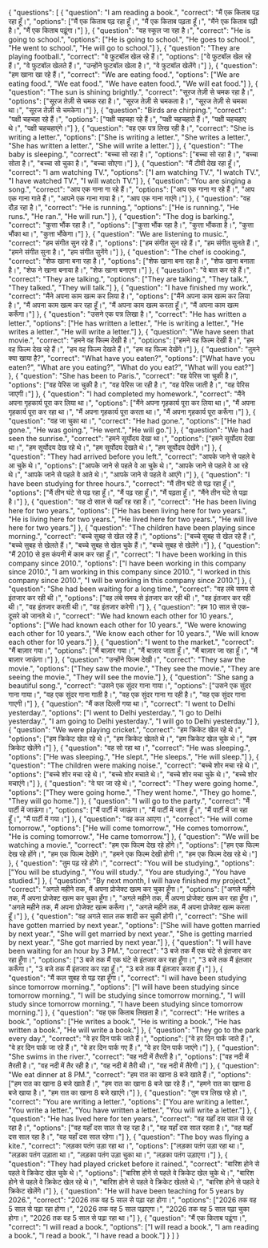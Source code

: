 {
    "questions": [
        {
            "question": "I am reading a book.",
            "correct": "मैं एक किताब पढ़ रहा हूँ।",
            "options": ["मैं एक किताब पढ़ रहा हूँ।", "मैं एक किताब पढ़ता हूँ।", "मैंने एक किताब पढ़ी है।", "मैं एक किताब पढ़ूंगा।"]
        },
        {
            "question": "वह स्कूल जा रहा है।",
            "correct": "He is going to school.",
            "options": ["He is going to school.", "He goes to school.", "He went to school.", "He will go to school."]
        },
        {
            "question": "They are playing football.",
            "correct": "वे फुटबॉल खेल रहे हैं।",
            "options": ["वे फुटबॉल खेल रहे हैं।", "वे फुटबॉल खेलते हैं।", "उन्होंने फुटबॉल खेला है।", "वे फुटबॉल खेलेंगे।"]
        },
        {
            "question": "हम खाना खा रहे हैं।",
            "correct": "We are eating food.",
            "options": ["We are eating food.", "We eat food.", "We have eaten food.", "We will eat food."]
        },
        {
            "question": "The sun is shining brightly.",
            "correct": "सूरज तेज़ी से चमक रहा है।",
            "options": ["सूरज तेज़ी से चमक रहा है।", "सूरज तेज़ी से चमकता है।", "सूरज तेज़ी से चमका था।", "सूरज तेज़ी से चमकेगा।"]
        },
        {
            "question": "Birds are chirping.",
            "correct": "पक्षी चहचहा रहे हैं।",
            "options": ["पक्षी चहचहा रहे हैं।", "पक्षी चहचहाते हैं।", "पक्षी चहचहाए थे।", "पक्षी चहचहाएंगे।"]
        },
        {
            "question": "वह एक पत्र लिख रही है।",
            "correct": "She is writing a letter.",
            "options": ["She is writing a letter.", "She writes a letter.", "She has written a letter.", "She will write a letter."]
        },
        {
            "question": "The baby is sleeping.",
            "correct": "बच्चा सो रहा है।",
            "options": ["बच्चा सो रहा है।", "बच्चा सोता है।", "बच्चा सो चुका है।", "बच्चा सोएगा।"]
        },
        {
            "question": "मैं टीवी देख रहा हूँ।",
            "correct": "I am watching TV.",
            "options": ["I am watching TV.", "I watch TV.", "I have watched TV.", "I will watch TV."]
        },
        {
            "question": "You are singing a song.",
            "correct": "आप एक गाना गा रहे हैं।",
            "options": ["आप एक गाना गा रहे हैं।", "आप एक गाना गाते हैं।", "आपने एक गाना गाया है।", "आप एक गाना गाएंगे।"]
        },
        {
            "question": "वह दौड़ रहा है।",
            "correct": "He is running.",
            "options": ["He is running.", "He runs.", "He ran.", "He will run."]
        },
        {
            "question": "The dog is barking.",
            "correct": "कुत्ता भौंक रहा है।",
            "options": ["कुत्ता भौंक रहा है।", "कुत्ता भौंकता है।", "कुत्ता भौंका था।", "कुत्ता भौंकेगा।"]
        },
        {
            "question": "We are listening to music.",
            "correct": "हम संगीत सुन रहे हैं।",
            "options": ["हम संगीत सुन रहे हैं।", "हम संगीत सुनते हैं।", "हमने संगीत सुना है।", "हम संगीत सुनेंगे।"]
        },
        {
            "question": "The chef is cooking.",
            "correct": "शेफ खाना बना रहा है।",
            "options": ["शेफ खाना बना रहा है।", "शेफ खाना बनाता है।", "शेफ ने खाना बनाया है।", "शेफ खाना बनाएगा।"]
        },
        {
            "question": "वे बात कर रहे हैं।",
            "correct": "They are talking.",
            "options": ["They are talking.", "They talk.", "They talked.", "They will talk."]
        },
        {
            "question": "I have finished my work.",
            "correct": "मैंने अपना काम खत्म कर लिया है।",
            "options": ["मैंने अपना काम खत्म कर लिया है।", "मैं अपना काम खत्म कर रहा हूँ।", "मैं अपना काम खत्म करता हूँ।", "मैं अपना काम खत्म करूँगा।"]
        },
        {
            "question": "उसने एक पत्र लिखा है।",
            "correct": "He has written a letter.",
            "options": ["He has written a letter.", "He is writing a letter.", "He writes a letter.", "He will write a letter."]
        },
        {
            "question": "We have seen that movie.",
            "correct": "हमने वह फिल्म देखी है।",
            "options": ["हमने वह फिल्म देखी है।", "हम वह फिल्म देख रहे हैं।", "हम वह फिल्म देखते हैं।", "हम वह फिल्म देखेंगे।"]
        },
        {
            "question": "तुमने क्या खाया है?",
            "correct": "What have you eaten?",
            "options": ["What have you eaten?", "What are you eating?", "What do you eat?", "What will you eat?"]
        },
        {
            "question": "She has been to Paris.",
            "correct": "वह पेरिस जा चुकी है।",
            "options": ["वह पेरिस जा चुकी है।", "वह पेरिस जा रही है।", "वह पेरिस जाती है।", "वह पेरिस जाएगी।"]
        },
        {
            "question": "I had completed my homework.",
            "correct": "मैंने अपना गृहकार्य पूरा कर लिया था।",
            "options": ["मैंने अपना गृहकार्य पूरा कर लिया था।", "मैं अपना गृहकार्य पूरा कर रहा था।", "मैं अपना गृहकार्य पूरा करता था।", "मैं अपना गृहकार्य पूरा करूँगा।"]
        },
        {
            "question": "वह जा चुका था।",
            "correct": "He had gone.",
            "options": ["He had gone.", "He was going.", "He went.", "He will go."]
        },
        {
            "question": "We had seen the sunrise.",
            "correct": "हमने सूर्योदय देखा था।",
            "options": ["हमने सूर्योदय देखा था।", "हम सूर्योदय देख रहे थे।", "हम सूर्योदय देखते थे।", "हम सूर्योदय देखेंगे।"]
        },
        {
            "question": "They had arrived before you left.",
            "correct": "आपके जाने से पहले वे आ चुके थे।",
            "options": ["आपके जाने से पहले वे आ चुके थे।", "आपके जाने से पहले वे आ रहे थे।", "आपके जाने से पहले वे आते थे।", "आपके जाने से पहले वे आएंगे।"]
        },
        {
            "question": "I have been studying for three hours.",
            "correct": "मैं तीन घंटे से पढ़ रहा हूँ।",
            "options": ["मैं तीन घंटे से पढ़ रहा हूँ।", "मैं पढ़ रहा हूँ।", "मैं पढ़ता हूँ।", "मैंने तीन घंटे से पढ़ा है।"]
        },
        {
            "question": "वह दो साल से यहाँ रह रहा है।",
            "correct": "He has been living here for two years.",
            "options": ["He has been living here for two years.", "He is living here for two years.", "He lived here for two years.", "He will live here for two years."]
        },
        {
            "question": "The children have been playing since morning.",
            "correct": "बच्चे सुबह से खेल रहे हैं।",
            "options": ["बच्चे सुबह से खेल रहे हैं।", "बच्चे सुबह से खेलते हैं।", "बच्चे सुबह से खेल चुके हैं।", "बच्चे सुबह से खेलेंगे।"]
        },
        {
            "question": "मैं 2010 से इस कंपनी में काम कर रहा हूँ।",
            "correct": "I have been working in this company since 2010.",
            "options": ["I have been working in this company since 2010.", "I am working in this company since 2010.", "I worked in this company since 2010.", "I will be working in this company since 2010."]
        },
        {
            "question": "She had been waiting for a long time.",
            "correct": "वह लंबे समय से इंतजार कर रही थी।",
            "options": ["वह लंबे समय से इंतजार कर रही थी।", "वह इंतजार कर रही थी।", "वह इंतजार करती थी।", "वह इंतजार करेगी।"]
        },
        {
            "question": "हम 10 साल से एक-दूसरे को जानते थे।",
            "correct": "We had known each other for 10 years.",
            "options": ["We had known each other for 10 years.", "We were knowing each other for 10 years.", "We know each other for 10 years.", "We will know each other for 10 years."]
        },
        {
            "question": "I went to the market.",
            "correct": "मैं बाज़ार गया।",
            "options": ["मैं बाज़ार गया।", "मैं बाज़ार जाता हूँ।", "मैं बाज़ार जा रहा हूँ।", "मैं बाज़ार जाऊंगा।"]
        },
        {
            "question": "उन्होंने फिल्म देखी।",
            "correct": "They saw the movie.",
            "options": ["They saw the movie.", "They see the movie.", "They are seeing the movie.", "They will see the movie."]
        },
        {
            "question": "She sang a beautiful song.",
            "correct": "उसने एक सुंदर गाना गाया।",
            "options": ["उसने एक सुंदर गाना गाया।", "वह एक सुंदर गाना गाती है।", "वह एक सुंदर गाना गा रही है।", "वह एक सुंदर गाना गाएगी।"]
        },
        {
            "question": "मैं कल दिल्ली गया था।",
            "correct": "I went to Delhi yesterday.",
            "options": ["I went to Delhi yesterday.", "I go to Delhi yesterday.", "I am going to Delhi yesterday.", "I will go to Delhi yesterday."]
        },
        {
            "question": "We were playing cricket.",
            "correct": "हम क्रिकेट खेल रहे थे।",
            "options": ["हम क्रिकेट खेल रहे थे।", "हम क्रिकेट खेलते थे।", "हम क्रिकेट खेल चुके थे।", "हम क्रिकेट खेलेंगे।"]
        },
        {
            "question": "वह सो रहा था।",
            "correct": "He was sleeping.",
            "options": ["He was sleeping.", "He slept.", "He sleeps.", "He will sleep."]
        },
        {
            "question": "The children were making noise.",
            "correct": "बच्चे शोर मचा रहे थे।",
            "options": ["बच्चे शोर मचा रहे थे।", "बच्चे शोर मचाते थे।", "बच्चे शोर मचा चुके थे।", "बच्चे शोर मचाएंगे।"]
        },
        {
            "question": "वे घर जा रहे थे।",
            "correct": "They were going home.",
            "options": ["They were going home.", "They went home.", "They go home.", "They will go home."]
        },
        {
            "question": "I will go to the party.",
            "correct": "मैं पार्टी में जाऊंगा।",
            "options": ["मैं पार्टी में जाऊंगा।", "मैं पार्टी में जाता हूँ।", "मैं पार्टी में जा रहा हूँ।", "मैं पार्टी में गया।"]
        },
        {
            "question": "वह कल आएगा।",
            "correct": "He will come tomorrow.",
            "options": ["He will come tomorrow.", "He comes tomorrow.", "He is coming tomorrow.", "He came tomorrow."]
        },
        {
            "question": "We will be watching a movie.",
            "correct": "हम एक फिल्म देख रहे होंगे।",
            "options": ["हम एक फिल्म देख रहे होंगे।", "हम एक फिल्म देखेंगे।", "हमने एक फिल्म देखी होगी।", "हम एक फिल्म देख रहे थे।"]
        },
        {
            "question": "तुम पढ़ रहे होगे।",
            "correct": "You will be studying.",
            "options": ["You will be studying.", "You will study.", "You are studying.", "You have studied."]
        },
        {
            "question": "By next month, I will have finished my project.",
            "correct": "अगले महीने तक, मैं अपना प्रोजेक्ट खत्म कर चुका हूँगा।",
            "options": ["अगले महीने तक, मैं अपना प्रोजेक्ट खत्म कर चुका हूँगा।", "अगले महीने तक, मैं अपना प्रोजेक्ट खत्म कर रहा हूँगा।", "अगले महीने तक, मैं अपना प्रोजेक्ट खत्म करूँगा।", "अगले महीने तक, मैं अपना प्रोजेक्ट खत्म करता हूँ।"]
        },
        {
            "question": "वह अगले साल तक शादी कर चुकी होगी।",
            "correct": "She will have gotten married by next year.",
            "options": ["She will have gotten married by next year.", "She will get married by next year.", "She is getting married by next year.", "She got married by next year."]
        },
        {
            "question": "I will have been waiting for an hour by 3 PM.",
            "correct": "3 बजे तक मैं एक घंटे से इंतजार कर रहा हूँगा।",
            "options": ["3 बजे तक मैं एक घंटे से इंतजार कर रहा हूँगा।", "3 बजे तक मैं इंतजार करूँगा।", "3 बजे तक मैं इंतजार कर रहा हूँ।", "3 बजे तक मैं इंतजार करता हूँ।"]
        },
        {
            "question": "मैं कल सुबह से पढ़ रहा हूँगा।",
            "correct": "I will have been studying since tomorrow morning.",
            "options": ["I will have been studying since tomorrow morning.", "I will be studying since tomorrow morning.", "I will study since tomorrow morning.", "I have been studying since tomorrow morning."]
        },
        {
            "question": "वह एक किताब लिखता है।",
            "correct": "He writes a book.",
            "options": ["He writes a book.", "He is writing a book.", "He has written a book.", "He will write a book."]
        },
        {
            "question": "They go to the park every day.",
            "correct": "वे हर दिन पार्क जाते हैं।",
            "options": ["वे हर दिन पार्क जाते हैं।", "वे हर दिन पार्क जा रहे हैं।", "वे हर दिन पार्क गए हैं।", "वे हर दिन पार्क जाएंगे।"]
        },
        {
            "question": "She swims in the river.",
            "correct": "वह नदी में तैरती है।",
            "options": ["वह नदी में तैरती है।", "वह नदी में तैर रही है।", "वह नदी में तैरी थी।", "वह नदी में तैरेगी।"]
        },
        {
            "question": "We eat dinner at 8 PM.",
            "correct": "हम रात का खाना 8 बजे खाते हैं।",
            "options": ["हम रात का खाना 8 बजे खाते हैं।", "हम रात का खाना 8 बजे खा रहे हैं।", "हमने रात का खाना 8 बजे खाया है।", "हम रात का खाना 8 बजे खाएंगे।"]
        },
        {
            "question": "तुम पत्र लिख रहे हो।",
            "correct": "You are writing a letter.",
            "options": ["You are writing a letter.", "You write a letter.", "You have written a letter.", "You will write a letter."]
        },
        {
            "question": "He has lived here for ten years.",
            "correct": "वह यहाँ दस साल से रह रहा है।",
            "options": ["वह यहाँ दस साल से रह रहा है।", "वह यहाँ दस साल रहता है।", "वह यहाँ दस साल रहा है।", "वह यहाँ दस साल रहेगा।"]
        },
        {
            "question": "The boy was flying a kite.",
            "correct": "लड़का पतंग उड़ा रहा था।",
            "options": ["लड़का पतंग उड़ा रहा था।", "लड़का पतंग उड़ाता था।", "लड़का पतंग उड़ा चुका था।", "लड़का पतंग उड़ाएगा।"]
        },
        {
            "question": "They had played cricket before it rained.",
            "correct": "बारिश होने से पहले वे क्रिकेट खेल चुके थे।",
            "options": ["बारिश होने से पहले वे क्रिकेट खेल चुके थे।", "बारिश होने से पहले वे क्रिकेट खेल रहे थे।", "बारिश होने से पहले वे क्रिकेट खेलते थे।", "बारिश होने से पहले वे क्रिकेट खेलेंगे।"]
        },
        {
            "question": "He will have been teaching for 5 years by 2026.",
            "correct": "2026 तक वह 5 साल से पढ़ा रहा होगा।",
            "options": ["2026 तक वह 5 साल से पढ़ा रहा होगा।", "2026 तक वह 5 साल पढ़ाएगा।", "2026 तक वह 5 साल पढ़ा चुका होगा।", "2026 तक वह 5 साल से पढ़ा रहा था।"]
        },
        {
            "question": "मैं एक किताब पढ़ूंगा।",
            "correct": "I will read a book.",
            "options": ["I will read a book.", "I am reading a book.", "I read a book.", "I have read a book."]
        }
    ]
}
